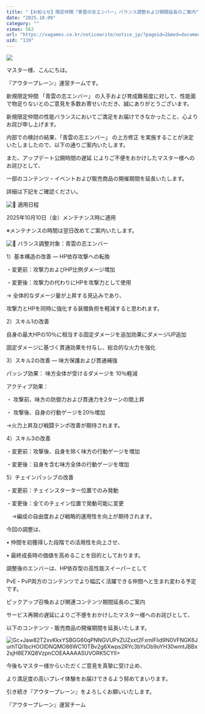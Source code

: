 ```yaml
---
title: "【お知らせ】限定仲間「青雲の志エンバー」バランス調整および期間延長のご案内"
date: "2025.10.09"
category: ""
views: 562
url: "https://vagames.co.kr/noticewrite/notice_jp/?pageid=2&mod=document&uid=119"
uid: "119"
---
```


![](/images/news/live/jp/119-e1feb28f.webp)  

  

マスター様、こんにちは。

『アウタープレーン』運営チームです。

  

新規限定仲間 「青雲の志エンバー」 の入手および育成難易度に対して、性能面で物足りないとのご意見を多数お寄せいただき、誠にありがとうございます。

新規限定仲間の性能バランスにおいてご満足をお届けできなかったこと、心よりお詫び申し上げます。

  

内部での検討の結果、「青雲の志エンバー」 の上方修正 を実施することが決定いたしましたので、以下の通りご案内いたします。

  

また、アップデート公開時間の遅延 によりご不便をおかけしたマスター様へのお詫びとして、

一部のコンテンツ・イベントおよび販売商品の開催期間を延長いたします。

詳細は下記をご確認ください。

  

![📅](/images/news/live/en/211-70cde509.svg) 適用日程

2025年10月10日（金）メンテナンス時に適用

※メンテナンスの時間は翌日改めてご案内いたします。

  

![🔸](/images/news/live/en/120-6fc6d25b.svg) バランス調整対象：青雲の志エンバー

1）基本構造の改善 ― HP依存攻撃への転換

・変更前：攻撃力およびHP比例ダメージ増加

・変更後：攻撃力の代わりにHPを攻撃力として使用

→ 全体的なダメージ量が上昇する見込みであり、

攻撃力とHPを同時に強化する装備負担を軽減すると思われます。

  

2）スキル1の改善

自身の最大HPの10％に相当する固定ダメージを追加効果にダメージUP追加

固定ダメージに基づく貫通効果を付与し、総合的な火力を強化

  

3）スキル2の改善 ― 味方保護および貫通補強

パッシブ効果： 味方全体が受けるダメージを 10％軽減

アクティブ効果：

・ 攻撃前、味方の防御力および貫通力を2ターンの間上昇

・ 攻撃後、自身の行動ゲージを20％増加

→火力上昇及び戦闘テンポ改善が期待されます。

  

4）スキル3の改善

・変更前：攻撃後、自身を除く味方の行動ゲージを増加

・変更後：自身を含む味方全体の行動ゲージを増加

  

5）チェインパッシブの改善

・変更前：チェインスターター位置でのみ発動

・変更後：全てのチェイン位置で発動可能に変更

　→編成の自由度および戦略的運用性を向上が期待されます。

  

今回の調整は、

• 仲間を初獲得した段階での活用性を向上させ、

• 最終成長時の価値を高めることを目的としております。

調整後のエンバーは、HP依存型の高性能スイーパーとして

PvE・PvP両方のコンテンツでより幅広く活躍できる仲間へと生まれ変わる予定です。

  

ピックアップ召喚および関連コンテンツ期間延長のご案内

サービス再開の遅延によりご不便をおかけしたマスター様へのお詫びとして、

以下のコンテンツ・販売商品の開催期間を延長いたします。

  

![Gc+Jaw82T2xvKkxYSBGG60qPNNGVUPxZUZxxt2FxmlFlid9N0VFNGK6JurhTQi1bcHOOlDNQMO86WC10TBv2g6Xwps2RYc3bYsOb9oYH30wmtJBBx2sjH8E7XQ8VzpnCOEAAAAASUVORK5CYII=](/images/news/live/jp/119-base64-0-eae3d1ae.webp)  

  

今後もマスター様からいただくご意見を真摯に受け止め、

より満足度の高いプレイ体験をお届けできるよう努めてまいります。

引き続き『アウタープレーン』をよろしくお願いいたします。

  

『アウタープレーン』運営チーム